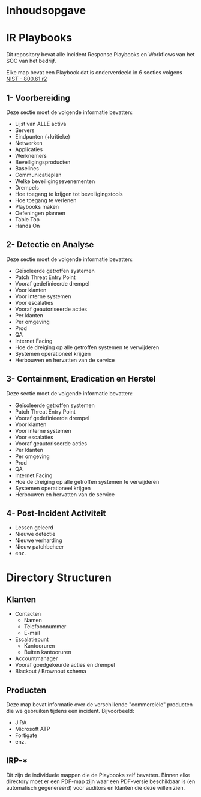 # Inhoudsopgave

# IR Playbooks
Dit repository bevat alle Incident Response Playbooks en Workflows van het SOC van het bedrijf.

Elke map bevat een Playbook dat is onderverdeeld in 6 secties volgens [NIST - 800.61 r2](https://nvlpubs.nist.gov/nistpubs/SpecialPublications/NIST.SP.800-61r2.pdf)

## 1- Voorbereiding

Deze sectie moet de volgende informatie bevatten:
- Lijst van ALLE activa
- Servers
- Eindpunten (+kritieke)
- Netwerken
- Applicaties
- Werknemers
- Beveiligingsproducten
- Baselines
- Communicatieplan
- Welke beveiligingsevenementen
- Drempels
- Hoe toegang te krijgen tot beveiligingstools
- Hoe toegang te verlenen
- Playbooks maken
- Oefeningen plannen
- Table Top
- Hands On

## 2- Detectie en Analyse
Deze sectie moet de volgende informatie bevatten:
- Geïsoleerde getroffen systemen
- Patch Threat Entry Point
- Vooraf gedefinieerde drempel
- Voor klanten
- Voor interne systemen
- Voor escalaties
- Vooraf geautoriseerde acties
- Per klanten
- Per omgeving
- Prod
- QA
- Internet Facing
- Hoe de dreiging op alle getroffen systemen te verwijderen
- Systemen operationeel krijgen
- Herbouwen en hervatten van de service
  
## 3- Containment, Eradication en Herstel
Deze sectie moet de volgende informatie bevatten:
- Geïsoleerde getroffen systemen
- Patch Threat Entry Point
- Vooraf gedefinieerde drempel
- Voor klanten
- Voor interne systemen
- Voor escalaties
- Vooraf geautoriseerde acties
- Per klanten
- Per omgeving
- Prod
- QA
- Internet Facing
- Hoe de dreiging op alle getroffen systemen te verwijderen
- Systemen operationeel krijgen
- Herbouwen en hervatten van de service

## 4- Post-Incident Activiteit
- Lessen geleerd
- Nieuwe detectie
- Nieuwe verharding
- Nieuw patchbeheer
- enz.
 
# Directory Structuren
## Klanten
- Contacten
    - Namen
    - Telefoonnummer
    - E-mail
- Escalatiepunt
    - Kantooruren
    - Buiten kantooruren
- Accountmanager
- Vooraf goedgekeurde acties en drempel
- Blackout / Brownout schema

## Producten
Deze map bevat informatie over de verschillende "commerciële" producten die we gebruiken tijdens een incident. Bijvoorbeeld:

- JIRA
- Microsoft ATP
- Fortigate
- enz.

## IRP-*
Dit zijn de individuele mappen die de Playbooks zelf bevatten. Binnen elke directory moet er een PDF-map zijn waar een PDF-versie beschikbaar is (en automatisch gegenereerd) voor auditors en klanten die deze willen zien.
